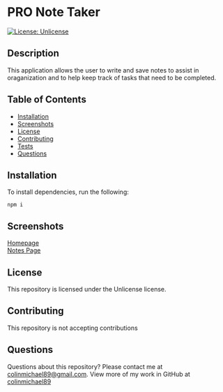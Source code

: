 # PRO Note Taker

[![License: Unlicense](https://img.shields.io/badge/license-Unlicense-blue.svg)](http://unlicense.org/)

## Description

This application allows the user to write and save notes to assist in oraganization and to help keep track of tasks that need to be completed.

## Table of Contents

- [Installation](#installation)
- [Screenshots](#screenshots)
- [License](#license)
- [Contributing](#contributing)
- [Tests](#tests)
- [Questions](#questions)

## Installation

To install dependencies, run the following:

```
npm i
```

## Screenshots

[Homepage](./images/2022-09-09.png)  
[Notes Page](<./images/2022-09-09%20(1).png>)

## License

This repository is licensed under the Unlicense license.

## Contributing

This repository is not accepting contributions

## Questions

Questions about this repository? Please contact me at [colinmichael89@gmail.com](mailto:colinmichael89@gmail.com). View more of my work in GitHub at [colinmichael89](https://github.com/colinmichael89)
